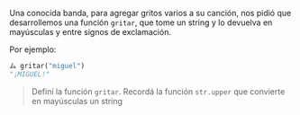 Una conocida banda, para agregar gritos varios a su canción, nos pidió que desarrollemos una función `gritar`, que tome un string y lo devuelva en mayúsculas y entre signos de exclamación.

Por ejemplo:

```python
ム gritar("miguel")
"¡MIGUEL!"
```

> Definí la función `gritar`. Recordá la función `str.upper` que convierte en mayúsculas un string
